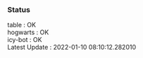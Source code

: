 ### Status


table : OK  
hogwarts : OK  
icy-bot : OK  
Latest Update : 2022-01-10 08:10:12.282010
